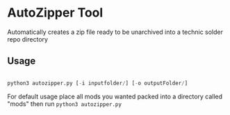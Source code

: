 # AutoZipper Tool
Automatically creates a zip file ready to be unarchived into a technic solder repo directory

## Usage
``` python

python3 autozipper.py [-i inputfolder/] [-o outputFolder/]

```

For default usage place all mods you wanted packed into a directory called "mods" then run ``` python3 autozipper.py ```
